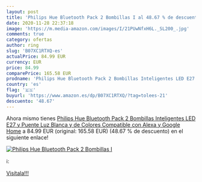 ```yaml
---
layout: post
title: 'Philips Hue Bluetooth Pack 2 Bombillas I al 48.67 % de descuento'
date: 2020-11-28 22:37:18
image: 'https://m.media-amazon.com/images/I/21PUwNfxH6L._SL200_.jpg'
comments: true
category: ofertas
author: ring
slug: 'B07XC1RTXQ-es'
actualPrice: 84.99 EUR
currency: EUR
price: 84.99
comparePrice: 165.58 EUR
prodname: 'Philips Hue Bluetooth Pack 2 Bombillas Inteligentes LED E27 y Puente  Luz Blanca y de Colores  Compatible con Alexa y Google Home'
country: 'es'
flag: '🇪🇸'
buyurl: 'https://www.amazon.es/dp/B07XC1RTXQ/?tag=tolees-21'
descuento: '48.67'
---
```


Ahora mismo tienes [Philips Hue Bluetooth Pack 2 Bombillas Inteligentes LED E27 y Puente  Luz Blanca y de Colores  Compatible con Alexa y Google Home](https://www.amazon.es/dp/B07XC1RTXQ/?tag=tolees-21) a 84.99 EUR (original: 165.58 EUR) (48.67 %  de descuento) en el siguiente enlace!

[![Philips Hue Bluetooth Pack 2 Bombillas I](https://m.media-amazon.com/images/I/21PUwNfxH6L._SL200_.jpg)](https://www.amazon.es/dp/B07XC1RTXQ/?tag=tolees-21)

ℹ️:


[Visítala!!!](https://www.amazon.es/dp/B07XC1RTXQ/?tag=tolees-21)
